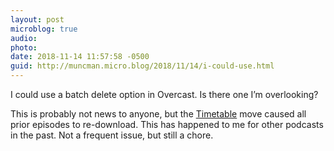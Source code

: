 ```yaml
---
layout: post
microblog: true
audio: 
photo: 
date: 2018-11-14 11:57:58 -0500
guid: http://muncman.micro.blog/2018/11/14/i-could-use.html
---
```

I could use a batch delete option in Overcast. Is there one I’m overlooking? 

This is probably not news to anyone, but the [Timetable](https://timetable.manton.org/) move caused all prior episodes to re-download. This has happened to me for other podcasts in the past. Not a frequent issue, but still a chore.  

